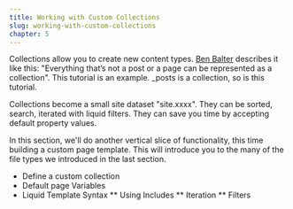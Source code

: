 ```yaml
---
title: Working with Custom Collections
slug: working-with-custom-collections
chapter: 5
---
```

Collections allow you to create new content types. [Ben Balter](https://ben.balter.com/2015/02/20/jekyll-collections/)
describes it like this: "Everything that’s not a post or a page can be represented as a collection".
This tutorial is an example. _posts is a collection, so is this tutorial.

Collections become a small site dataset "site.xxxx".  They can be sorted, search, iterated
with liquid filters.  They can save you time by accepting default property values.

In this section, we'll do another vertical slice of functionality, this time
building a custom page template.  This will introduce you to the many of the
file types we introduced in the last section.

* Define a custom collection
* Default page Variables
* Liquid Template Syntax
** Using Includes
** Iteration
** Filters
